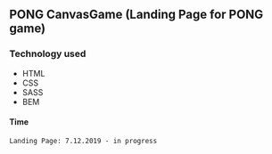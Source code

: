 ## PONG CanvasGame (Landing Page for PONG game)

### Technology used
* HTML
* CSS
* SASS
* BEM

#### Time 

```
Landing Page: 7.12.2019 - in progress
```

